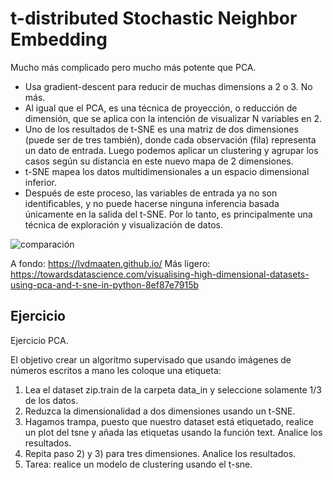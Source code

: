 # t-distributed Stochastic Neighbor Embedding

Mucho más complicado pero mucho más potente que PCA. 

* Usa gradient-descent para reducir de muchas dimensions a 2 o 3. No más. 
* Al igual que el PCA, es una técnica de proyección, o reducción de dimensión, que se aplica con la intención de visualizar N variables en 2.
* Uno de los resultados de t-SNE es una matriz de dos dimensiones (puede ser de tres también), donde cada observación (fila) representa un dato de entrada. Luego podemos aplicar un clustering y agrupar los casos según su distancia en este nuevo mapa de 2 dimensiones. 
* t-SNE mapea los datos multidimensionales a un espacio dimensional inferior.
* Después de este proceso, las variables de entrada ya no son identificables, y no puede hacerse ninguna inferencia basada únicamente en la salida del t-SNE. Por lo tanto, es principalmente una técnica de exploración y visualización de datos.

![comparación](https://miro.medium.com/max/736/1*LeOHKmUFha2r3QJ7riR1zg.png)

A fondo: https://lvdmaaten.github.io/
Más ligero: https://towardsdatascience.com/visualising-high-dimensional-datasets-using-pca-and-t-sne-in-python-8ef87e7915b

## Ejercicio

Ejercicio PCA.

El objetivo crear un algoritmo supervisado que usando imágenes de números escritos a mano les coloque una etiqueta:
1.	Lea el dataset zip.train de la carpeta data_in y seleccione solamente 1/3 de los datos.
2.	Reduzca la dimensionalidad a dos dimensiones usando un t-SNE. 
3.	Hagamos trampa, puesto que nuestro dataset está etiquetado, realice un plot del tsne y añada las etiquetas usando la función text. Analice los resultados.
4.	Repita paso 2) y 3) para tres dimensiones. Analice los resultados.
5.	Tarea: realice un modelo de clustering usando el t-sne.
